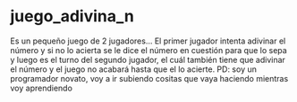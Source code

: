 # juego_adivina_n
Es un pequeño juego de 2 jugadores... El primer jugador intenta adivinar el número y si no lo acierta se le dice el número en cuestión para que lo sepa y luego es el turno del segundo jugador, el cuál también tiene que adivinar el número y el juego no acabará hasta que el lo acierte.
PD: soy un programador novato, voy a ir subiendo cositas que vaya haciendo mientras voy aprendiendo
